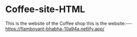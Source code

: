 # Coffee-site-HTML
This is the website of the Coffee shop
this is the website:---
https://flamboyant-bhabha-10a94a.netlify.app/

